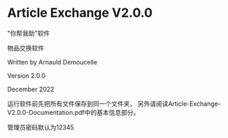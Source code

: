 # Article Exchange V2.0.0
"你帮我助"软件

物品交换软件

Written by Arnauld Demoucelle

Version 2.0.0

December 2022

运行软件前先把所有文件保存到同一个文件夹，
另外请阅读Article-Exchange-V2.0.0-Documentation.pdf中的基本信息部分。

管理员密码默认为12345
